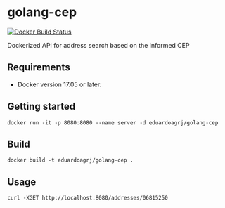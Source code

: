 # golang-cep
[![Docker Build Status](https://img.shields.io/docker/build/eduardoagrj/golang-cep.svg)](https://hub.docker.com/r/eduardoagrj/golang-cep/builds/)

Dockerized API for address search based on the informed CEP

## Requirements

- Docker version 17.05 or later.

## Getting started

`docker run -it -p 8080:8080 --name server -d eduardoagrj/golang-cep`

## Build

`docker build -t eduardoagrj/golang-cep .`

## Usage

`curl -XGET http://localhost:8080/addresses/06815250`